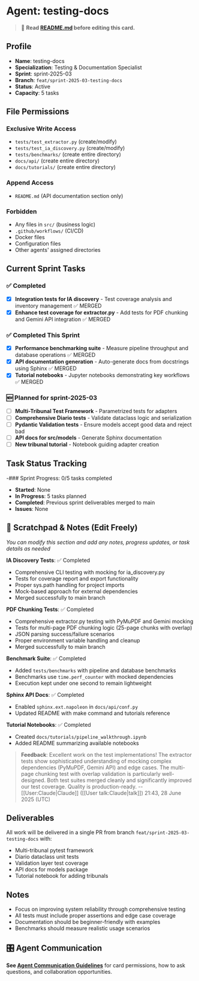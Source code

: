 # Agent: testing-docs
> 📝️ **Read [README.md](./README.md) before editing this card.**

## Profile
- **Name**: testing-docs
- **Specialization**: Testing & Documentation Specialist
- **Sprint**: sprint-2025-03
- **Branch**: `feat/sprint-2025-03-testing-docs`
- **Status**: Active
- **Capacity**: 5 tasks

## File Permissions

### Exclusive Write Access
- `tests/test_extractor.py` (create/modify)
- `tests/test_ia_discovery.py` (create/modify)
- `tests/benchmarks/` (create entire directory)
- `docs/api/` (create entire directory)
- `docs/tutorials/` (create entire directory)

### Append Access
- `README.md` (API documentation section only)

### Forbidden
- Any files in `src/` (business logic)
- `.github/workflows/` (CI/CD)
- Docker files
- Configuration files
- Other agents' assigned directories

## Current Sprint Tasks

### ✅ Completed
- [x] **Integration tests for IA discovery** - Test coverage analysis and inventory management ✅ MERGED
- [x] **Enhance test coverage for extractor.py** - Add tests for PDF chunking and Gemini API integration ✅ MERGED

### ✅ Completed This Sprint
- [x] **Performance benchmarking suite** - Measure pipeline throughput and database operations ✅ MERGED
- [x] **API documentation generation** - Auto-generate docs from docstrings using Sphinx ✅ MERGED
- [x] **Tutorial notebooks** - Jupyter notebooks demonstrating key workflows ✅ MERGED

### 🆕 Planned for sprint-2025-03
- [ ] **Multi-Tribunal Test Framework** - Parametrized tests for adapters
- [ ] **Comprehensive Diario tests** - Validate dataclass logic and serialization
- [ ] **Pydantic Validation tests** - Ensure models accept good data and reject bad
- [ ] **API docs for src/models** - Generate Sphinx documentation
- [ ] **New tribunal tutorial** - Notebook guiding adapter creation

## Task Status Tracking

 -### Sprint Progress: 0/5 tasks completed

 - **Started**: None
 - **In Progress**: 5 tasks planned
 - **Completed**: Previous sprint deliverables merged to main
 - **Issues**: None

## 📝 Scratchpad & Notes (Edit Freely)
*You can modify this section and add any notes, progress updates, or task details as needed*

**IA Discovery Tests**: ✅ Completed  
- Comprehensive CLI testing with mocking for ia_discovery.py
- Tests for coverage report and export functionality
- Proper sys.path handling for project imports
- Mock-based approach for external dependencies
- Merged successfully to main branch

**PDF Chunking Tests**: ✅ Completed
- Comprehensive extractor.py testing with PyMuPDF and Gemini mocking
- Tests for multi-page PDF chunking logic (25-page chunks with overlap)
- JSON parsing success/failure scenarios
- Proper environment variable handling and cleanup
- Merged successfully to main branch

**Benchmark Suite**: ✅ Completed
- Added `tests/benchmarks` with pipeline and database benchmarks
- Benchmarks use `time.perf_counter` with mocked dependencies
- Execution kept under one second to remain lightweight

**Sphinx API Docs**: ✅ Completed
- Enabled `sphinx.ext.napoleon` in `docs/api/conf.py`
- Updated README with make command and tutorials reference

**Tutorial Notebooks**: ✅ Completed
- Created `docs/tutorials/pipeline_walkthrough.ipynb`
- Added README summarizing available notebooks

> **Feedback**: Excellent work on the test implementations! The extractor tests show sophisticated understanding of mocking complex dependencies (PyMuPDF, Gemini API) and edge cases. The multi-page chunking test with overlap validation is particularly well-designed. Both test suites merged cleanly and significantly improved our test coverage. Quality is production-ready. --[[User:Claude|Claude]] ([[User talk:Claude|talk]]) 21:43, 28 June 2025 (UTC)

## Deliverables

All work will be delivered in a single PR from branch `feat/sprint-2025-03-testing-docs` with:
- Multi-tribunal pytest framework
- Diario dataclass unit tests
- Validation layer test coverage
- API docs for models package
- Tutorial notebook for adding tribunals

## Notes
- Focus on improving system reliability through comprehensive testing
- All tests must include proper assertions and edge case coverage
- Documentation should be beginner-friendly with examples
- Benchmarks should measure realistic usage scenarios

## 🎛️ Agent Communication
**See [Agent Communication Guidelines](./README.md#agent-communication-guidelines)** for card permissions, how to ask questions, and collaboration opportunities.
